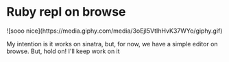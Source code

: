 # Ruby repl on browse

<p align="center">
  ![sooo nice](https://media.giphy.com/media/3oEjI5VtIhHvK37WYo/giphy.gif)
</p>

My intention is it works on sinatra, but, for now, we have a simple editor on browse. But, hold on! I'll keep work on it
